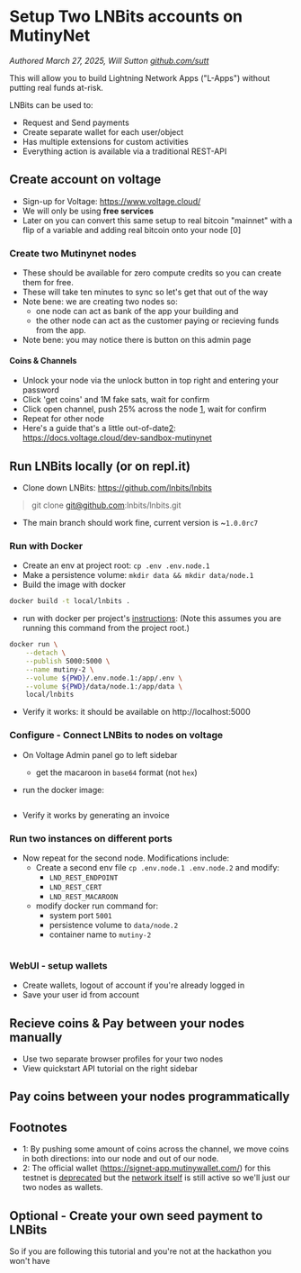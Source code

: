 # Setup Two LNBits accounts on MutinyNet

_Authored March 27, 2025, Will Sutton [github.com/sutt](https://github.com/sutt)_

This will allow you to build Lightning Network Apps ("L-Apps") without putting real funds at-risk.

LNBits can be used to:
- Request and Send payments
- Create separate wallet for each user/object
- Has multiple extensions for custom activities
- Everything action is available via a traditional REST-API

## Create account on voltage
- Sign-up for Voltage: https://www.voltage.cloud/
- We will only be using **free services**
- Later on you can convert this same setup to real bitcoin "mainnet" with a flip of a variable and adding real bitcoin onto your node [0]
### Create two Mutinynet nodes
- These should be available for zero compute credits so you can create them for free.
- These will take ten minutes to sync so let's get that out of the way
- Note bene: we are creating two nodes so:
    - one node can act as bank of the app your building and
    - the other node can act as the customer paying or recieving funds from the app.
- Note bene: you may notice there is button on this admin page
#### Coins & Channels
- Unlock your node via the unlock button in top right and entering your password
- Click 'get coins' and 1M fake sats, wait for confirm
- Click open channel, push 25% across the node [1](#footnotes), wait for confirm
- Repeat for other node
- Here's a guide that's a little out-of-date[2](#footnotes): https://docs.voltage.cloud/dev-sandbox-mutinynet

## Run LNBits locally (or on repl.it)
- Clone down LNBits: https://github.com/lnbits/lnbits
> git clone git@github.com:lnbits/lnbits.git 
- The main branch should work fine, current version is ~`1.0.0rc7`
### Run with Docker
- Create an env at project root: `cp .env .env.node.1`
- Make a persistence volume: `mkdir data && mkdir data/node.1`
- Build the image with docker
```bash
docker build -t local/lnbits .
```
- run with docker per project's [instructions](https://github.com/lnbits/lnbits/blob/main/docs/guide/installation.md#option-4-docker): (Note this assumes you are running this command from the project root.)
```bash
docker run \
    --detach \
    --publish 5000:5000 \
    --name mutiny-2 \
    --volume ${PWD}/.env.node.1:/app/.env \
    --volume ${PWD}/data/node.1:/app/data \
    local/lnbits
```
- Verify it works: it should be available on http://localhost:5000
### Configure - Connect LNBits to nodes on voltage
- On Voltage Admin panel go to left sidebar
  - get the macaroon in `base64` format (not `hex`)


- run the docker image:
```bash

```
- Verify it works by generating an invoice

### Run two instances on different ports
- Now repeat for the second node. Modifications include:
  - Create a second env file `cp .env.node.1 .env.node.2` and modify:
    - `LND_REST_ENDPOINT`
    - `LND_REST_CERT`
    - `LND_REST_MACAROON`
  - modify docker run command for:
    - system port `5001`
    - persistence volume to `data/node.2`
    - container name to `mutiny-2`
  ```bash


### WebUI - setup wallets
- Create wallets, logout of account if you're already logged in
- Save your user id from account

## Recieve coins & Pay between your nodes manually
- Use two separate browser profiles for your two nodes
- View quickstart API tutorial on the right sidebar

## Pay coins between your nodes programmatically

## Footnotes
- 1: By pushing some amount of coins across the channel, we move coins in both directions: into our node and out of our node.
- 2: The official wallet (https://signet-app.mutinywallet.com/) for this testnet is [deprecated](https://blog.mutinywallet.com/mutiny-wallet-is-shutting-down/) but the [network itself](https://mutinynet.com/) is still active so we'll just our two nodes as wallets.

## Optional - Create your own seed payment to LNBits
So if you are following this tutorial and you're not at the hackathon you won't have 


